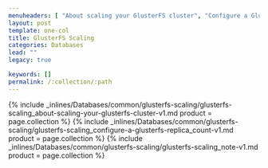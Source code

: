 ```yaml
---
menuheaders: [ "About scaling your GlusterFS cluster", "Configure a GlusterFS replica_count", "Note" ]
layout: post
template: one-col
title: GlusterFS Scaling
categories: Databases
lead: ""
legacy: true

keywords: []
permalink: /:collection/:path
---
```






<a href="#about-scaling-your-glusterfs-cluster"></a>{% include _inlines/Databases/common/glusterfs-scaling/glusterfs-scaling_about-scaling-your-glusterfs-cluster-v1.md  product = page.collection %}
<a href="#configure-a-glusterfs-replica_count"></a>{% include _inlines/Databases/common/glusterfs-scaling/glusterfs-scaling_configure-a-glusterfs-replica_count-v1.md  product = page.collection %}
<a href="#note"></a>{% include _inlines/Databases/common/glusterfs-scaling/glusterfs-scaling_note-v1.md  product = page.collection %}